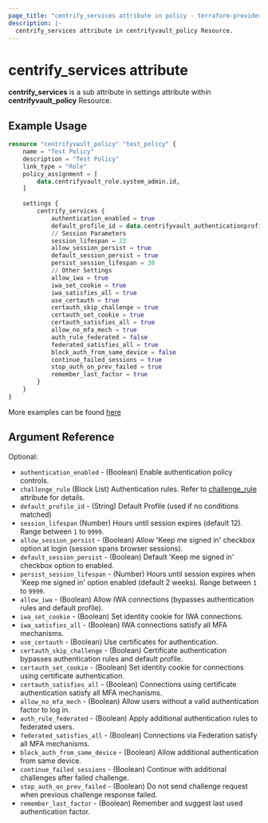 ```yaml
---
page_title: "centrify_services attribute in policy - terraform-provider-centrify"
description: |-
  centrify_services attribute in centrifyvault_policy Resource.
---
```


# centrify_services attribute

**centrify_services** is a sub attribute in settings attribute within **centrifyvault_policy** Resource.

## Example Usage

```terraform
resource "centrifyvault_policy" "test_policy" {
    name = "Test Policy"
    description = "Test Policy"
    link_type = "Role"
    policy_assignment = [
        data.centrifyvault_role.system_admin.id,
    ]
    
    settings {
        centrify_services {
            authentication_enabled = true
            default_profile_id = data.centrifyvault_authenticationprofile.newdevice_auth_pf.id
            // Session Parameters
            session_lifespan = 23
            allow_session_persist = true
            default_session_persist = true
            persist_session_lifespan = 30
            // Other Settings
            allow_iwa = true
            iwa_set_cookie = true
            iwa_satisfies_all = true
            use_certauth = true
            certauth_skip_challenge = true
            certauth_set_cookie = true
            certauth_satisfies_all = true
            allow_no_mfa_mech = true
            auth_rule_federated = false
            federated_satisfies_all = true
            block_auth_from_same_device = false
            continue_failed_sessions = true
            stop_auth_on_prev_failed = true
            remember_last_factor = true
        }
    }
}
```

More examples can be found [here](../../examples/centrifyvault_policy/centrify_services.tf)

## Argument Reference

Optional:

- `authentication_enabled` - (Boolean) Enable authentication policy controls.
- `challenge_rule` (Block List) Authentication rules. Refer to [challenge_rule](./attribute_challengerule.md) attribute for details.
- `default_profile_id` - (String) Default Profile (used if no conditions matched)
- `session_lifespan` (Number) Hours until session expires (default 12). Range between `1` to `9999`.
- `allow_session_persist` - (Boolean) Allow 'Keep me signed in' checkbox option at login (session spans browser sessions).
- `default_session_persist` - (Boolean) Default 'Keep me signed in' checkbox option to enabled.
- `persist_session_lifespan` - (Number) Hours until session expires when 'Keep me signed in' option enabled (default 2 weeks). Range between `1` to `9999`.
- `allow_iwa` - (Boolean) Allow IWA connections (bypasses authentication rules and default profile).
- `iwa_set_cookie` - (Boolean) Set identity cookie for IWA connections.
- `iwa_satisfies_all` - (Boolean) IWA connections satisfy all MFA mechanisms.
- `use_certauth` - (Boolean) Use certificates for authentication.
- `certauth_skip_challenge` - (Boolean) Certificate authentication bypasses authentication rules and default profile.
- `certauth_set_cookie` - (Boolean) Set identity cookie for connections using certificate authentication.
- `certauth_satisfies_all` - (Boolean) Connections using certificate authentication satisfy all MFA mechanisms.
- `allow_no_mfa_mech` - (Boolean) Allow users without a valid authentication factor to log in.
- `auth_rule_federated` - (Boolean) Apply additional authentication rules to federated users.
- `federated_satisfies_all` - (Boolean) Connections via Federation satisfy all MFA mechanisms.
- `block_auth_from_same_device` - (Boolean) Allow additional authentication from same device.
- `continue_failed_sessions` - (Boolean) Continue with additional challenges after failed challenge.
- `stop_auth_on_prev_failed` - (Boolean) Do not send challenge request when previous challenge response failed.
- `remember_last_factor` - (Boolean) Remember and suggest last used authentication factor.
